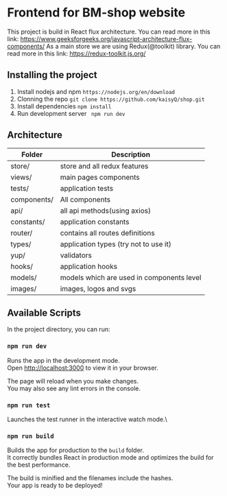 # Frontend for BM-shop website

This project is build in React flux architecture.
You can read more in this link: https://www.geeksforgeeks.org/javascript-architecture-flux-components/
As a main store we are using Redux(@toolkit) library.
You can read more in this link: https://redux-toolkit.js.org/


## Installing the project
1. Install nodejs and npm 
   ```https://nodejs.org/en/download```
2. Clonning the repo
   ```git clone https://github.com/kaisyQ/shop.git```
3. Install dependencies
   ```npm install```
4. Run development server
   ``` npm run dev```

## Architecture
| Folder      | Description                                                     |
|-------------|-----------------------------------------------------------------|
| store/      | store and all redux features                                    |
| views/      | main pages components                                           |
| tests/      | application tests                                               |
| components/ | All components                                                  |
| api/    	  | all api methods(using axios)                                    |
| constants/  | application constants                                           |
| router/	    | contains all routes definitions                                 |
| types/      | application types (try not to use it)                           |
| yup/        | validators                                                      |
| hooks/	    | application hooks                                               |  
| models/	    | models which are used in components level                       |
| images/	    | images, logos and svgs                                          |

## Available Scripts

In the project directory, you can run:

### `npm run dev`

Runs the app in the development mode.\
Open [http://localhost:3000](http://localhost:3000) to view it in your browser.

The page will reload when you make changes.\
You may also see any lint errors in the console.

### `npm run test`

Launches the test runner in the interactive watch mode.\

### `npm run build`

Builds the app for production to the `build` folder.\
It correctly bundles React in production mode and optimizes the build for the best performance.

The build is minified and the filenames include the hashes.\
Your app is ready to be deployed!
